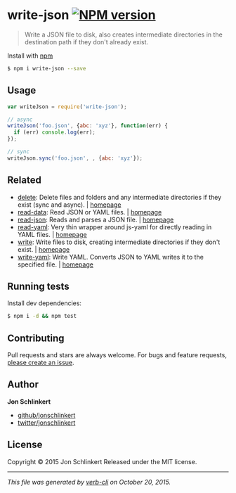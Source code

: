 # write-json [![NPM version](https://badge.fury.io/js/write-json.svg)](http://badge.fury.io/js/write-json)

> Write a JSON file to disk, also creates intermediate directories in the destination path if they don't already exist.

Install with [npm](https://www.npmjs.com/)

```sh
$ npm i write-json --save
```

## Usage

```js
var writeJson = require('write-json'); 

// async
writeJson('foo.json', {abc: 'xyz'}, function(err) {
  if (err) console.log(err);
});

// sync
writeJson.sync('foo.json', , {abc: 'xyz'});
```

## Related

* [delete](https://www.npmjs.com/package/delete): Delete files and folders and any intermediate directories if they exist (sync and async). | [homepage](https://github.com/jonschlinkert/delete)
* [read-data](https://www.npmjs.com/package/read-data): Read JSON or YAML files. | [homepage](https://github.com/jonschlinkert/read-data)
* [read-json](https://www.npmjs.com/package/read-json): Reads and parses a JSON file. | [homepage](https://github.com/azer/read-json)
* [read-yaml](https://www.npmjs.com/package/read-yaml): Very thin wrapper around js-yaml for directly reading in YAML files. | [homepage](https://github.com/jonschlinkert/read-yaml)
* [write](https://www.npmjs.com/package/write): Write files to disk, creating intermediate directories if they don't exist. | [homepage](https://github.com/jonschlinkert/write)
* [write-yaml](https://www.npmjs.com/package/write-yaml): Write YAML. Converts JSON to YAML writes it to the specified file. | [homepage](https://github.com/jonschlinkert/write-yaml)

## Running tests

Install dev dependencies:

```sh
$ npm i -d && npm test
```

## Contributing

Pull requests and stars are always welcome. For bugs and feature requests, [please create an issue](https://github.com/jonschlinkert/write-json/issues/new).

## Author

**Jon Schlinkert**

+ [github/jonschlinkert](https://github.com/jonschlinkert)
+ [twitter/jonschlinkert](http://twitter.com/jonschlinkert)

## License

Copyright © 2015 Jon Schlinkert
Released under the MIT license.

***

_This file was generated by [verb-cli](https://github.com/assemble/verb-cli) on October 20, 2015._

<!-- deps:mocha -->